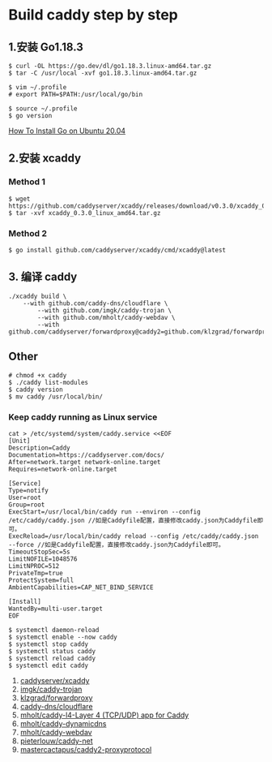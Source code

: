 # Build caddy step by step

## 1.安装 Go1.18.3

```
$ curl -OL https://go.dev/dl/go1.18.3.linux-amd64.tar.gz
$ tar -C /usr/local -xvf go1.18.3.linux-amd64.tar.gz
```
```
$ vim ~/.profile
# export PATH=$PATH:/usr/local/go/bin
```
```
$ source ~/.profile
$ go version
```

[How To Install Go on Ubuntu 20.04](https://www.digitalocean.com/community/tutorials/how-to-install-go-on-ubuntu-20-04)

## 2.安装 xcaddy

### Method 1

```
$ wget https://github.com/caddyserver/xcaddy/releases/download/v0.3.0/xcaddy_0.3.0_linux_amd64.tar.gz
$ tar -xvf xcaddy_0.3.0_linux_amd64.tar.gz
```

### Method 2

```
$ go install github.com/caddyserver/xcaddy/cmd/xcaddy@latest
```

## 3. 编译 caddy

```    
./xcaddy build \
	--with github.com/caddy-dns/cloudflare \
        --with github.com/imgk/caddy-trojan \
        --with github.com/mholt/caddy-webdav \
        --with github.com/caddyserver/forwardproxy@caddy2=github.com/klzgrad/forwardproxy@naive
```

## Other

```
# chmod +x caddy
$ ./caddy list-modules
$ caddy version
$ mv caddy /usr/local/bin/
```

### Keep caddy running as Linux service
```
cat > /etc/systemd/system/caddy.service <<EOF
[Unit]
Description=Caddy
Documentation=https://caddyserver.com/docs/
After=network.target network-online.target
Requires=network-online.target

[Service]
Type=notify
User=root
Group=root
ExecStart=/usr/local/bin/caddy run --environ --config /etc/caddy/caddy.json //如是Caddyfile配置，直接修改caddy.json为Caddyfile即可。
ExecReload=/usr/local/bin/caddy reload --config /etc/caddy/caddy.json --force //如是Caddyfile配置，直接修改caddy.json为Caddyfile即可。
TimeoutStopSec=5s
LimitNOFILE=1048576
LimitNPROC=512
PrivateTmp=true
ProtectSystem=full
AmbientCapabilities=CAP_NET_BIND_SERVICE

[Install]
WantedBy=multi-user.target
EOF
```

```
$ systemctl daemon-reload
$ systemctl enable --now caddy
$ systemctl stop caddy
$ systemctl status caddy
$ systemctl reload caddy
$ systemctl edit caddy
```

1. [caddyserver/xcaddy](https://github.com/caddyserver/xcaddy)
2. [imgk/caddy-trojan](https://github.com/imgk/caddy-trojan)
3. [klzgrad/forwardproxy](https://github.com/klzgrad/forwardproxy)
4. [caddy-dns/cloudflare](https://github.com/caddy-dns/cloudflare)
5. [mholt/caddy-l4-Layer 4 (TCP/UDP) app for Caddy](https://github.com/mholt/caddy-l4)
6. [mholt/caddy-dynamicdns](https://github.com/mholt/caddy-dynamicdns)
7. [mholt/caddy-webdav](https://github.com/mholt/caddy-webdav)
8. [pieterlouw/caddy-net](https://github.com/pieterlouw/caddy-net)
9. [mastercactapus/caddy2-proxyprotocol](https://github.com/mastercactapus/caddy2-proxyprotocol)
